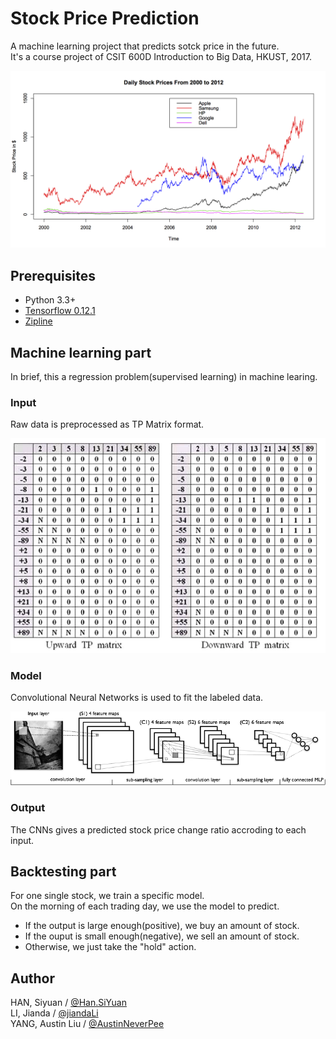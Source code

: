 # Stock Price Prediction

A machine learning project that predicts sotck price in the future.  
It's a course project of CSIT 600D Introduction to Big Data, HKUST, 2017.

![alt tag](StockPrices.png)


## Prerequisites
- Python 3.3+
- [Tensorflow 0.12.1](https://github.com/tensorflow/tensorflow/tree/r0.12)
- [Zipline](https://github.com/quantopian/zipline)


## Machine learning part

In brief, this a regression problem(supervised learning) in machine learing.

### Input

Raw data is preprocessed as TP Matrix format.

![alt tag](TPMatrix.png)

### Model

Convolutional Neural Networks is used to fit the labeled data.

![alt tag](CNNs.png)

### Output

The CNNs gives a predicted stock price change ratio accroding to each input.


## Backtesting part

For one single stock, we train a specific model.  
On the morning of each trading day, we use the model to predict. 
- If the output is large enough(positive), we buy an amount of stock.
- If the ouput is small enough(negative), we sell an amount of stock.
- Otherwise, we just take the "hold" action.


## Author

HAN, Siyuan / [@Han.SiYuan](https://github.com/SiYuanHan)  
LI, Jianda / [@jiandaLi](https://github.com/jiandaLi)  
YANG, Austin Liu / [@AustinNeverPee](https://github.com/AustinNeverPee)
